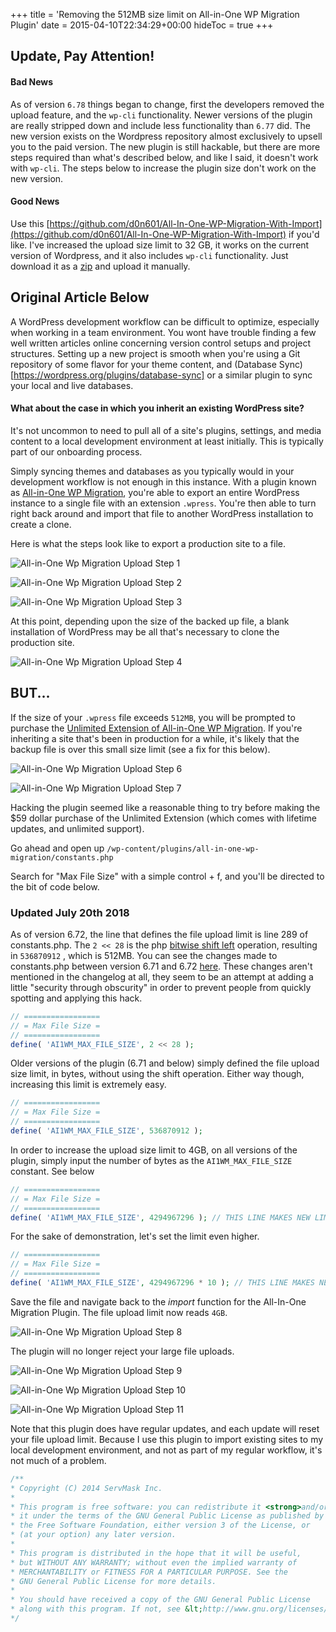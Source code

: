 +++
title = 'Removing the 512MB size limit on All-in-One WP Migration Plugin'
date = 2015-04-10T22:34:29+00:00
hideToc = true
+++
## Update, Pay Attention!

#### Bad News
 As of version `6.78` things began to change, first the developers removed the upload feature, and the `wp-cli` functionality. Newer versions of the plugin are really stripped down and include less functionality than `6.77` did. The new version exists on the Wordpress repository almost exclusively to upsell you to the paid version. The new plugin is still hackable, but there are more steps required than what's described below, and like I said, it doesn't work with `wp-cli`. The steps below to increase the plugin size don't work on the new version.


#### Good News
 Use this [https://github.com/d0n601/All-In-One-WP-Migration-With-Import](https://github.com/d0n601/All-In-One-WP-Migration-With-Import) if you'd like. I've increased the upload size limit to 32 GB, it works on the current version of Wordpress, and it also includes `wp-cli` functionality. Just download it as a [zip](https://github.com/d0n601/All-In-One-WP-Migration-With-Import/archive/master.zip) and upload it manually.

## Original Article Below

A WordPress development workflow can be difficult to optimize, especially when working in a team environment. You wont have trouble finding a few well written articles online concerning version control setups and project structures. Setting up a new project is smooth when you're using a Git repository of some flavor for your theme content, and (Database Sync)[https://wordpress.org/plugins/database-sync] or a similar plugin to sync your local and live databases.

#### What about the case in which you inherit an existing WordPress site?

It's not uncommon to need to pull all of a site's plugins, settings, and media content to a local development environment at least initially. This is typically part of our onboarding process.

Simply syncing themes and databases as you typically would in your development workflow is not enough in this instance. With a plugin known as [All-in-One WP Migration](https://wordpress.org/plugins/all-in-one-wp-migration), you're able to export an entire WordPress instance to a single file with an extension `.wpress`. You're then able to turn right back around and import that file to another WordPress installation to create a clone.

Here is what the steps look like to export a production site to a file.

![All-in-One Wp Migration Upload Step 1](/posts/images/all-in-one-migration-sizelimit/wpmigration1.png)

![All-in-One Wp Migration Upload Step 2](/posts/images/all-in-one-migration-sizelimit/wpmigration2.png)

![All-in-One Wp Migration Upload Step 3](/posts/images/all-in-one-migration-sizelimit/wpmigration3.png)


At this point, depending upon the size of the backed up file, a blank installation of WordPress may be all that's necessary to clone the production site.

![All-in-One Wp Migration Upload Step 4](/posts/images/all-in-one-migration-sizelimit/wpmigration4.png)


## BUT...

If the size of your `.wpress` file exceeds `512MB`, you will be prompted to purchase the [Unlimited Extension of All-in-One WP Migration](https://servmask.com/products/unlimited-extension).  If you're inheriting a site that's been in production for a while, it's likely that the backup file is over this small size limit (see a fix for this below).

![All-in-One Wp Migration Upload Step 6](/posts/images/all-in-one-migration-sizelimit/wpmigration6.png)

![All-in-One Wp Migration Upload Step 7](/posts/images/all-in-one-migration-sizelimit/wpmigration7.png)

Hacking the plugin seemed like a reasonable thing to try before making the $59 dollar purchase of the Unlimited Extension (which comes with lifetime updates, and unlimited support).

Go ahead and open up `/wp-content/plugins/all-in-one-wp-migration/constants.php`

Search for "Max File Size" with a simple control + f, and you'll be directed to the bit of code below.

### Updated July 20th 2018
As of version 6.72, the line that defines the file upload limit is line 289 of constants.php. The `2 << 28` is the php [bitwise shift left](http://php.net/manual/en/language.operators.bitwise.php) operation, resulting in `536870912` , which is 512MB. You can see the changes made to constants.php between version 6.71 and 6.72 [here](https://plugins.trac.wordpress.org/changeset/1909788/all-in-one-wp-migration/trunk/constants.php?old=1904111&old_path=all-in-one-wp-migration%2Ftrunk%2Fconstants.php). These changes aren't mentioned in the changelog at all, they seem to be an attempt at adding a little "security through obscurity" in order to prevent people from quickly spotting and applying this hack.

```php
// =================
// = Max File Size =
// =================
define( 'AI1WM_MAX_FILE_SIZE', 2 << 28 );
```


Older versions of the plugin (6.71 and below) simply defined the file upload size limit, in bytes, without using the shift operation. Either way though, increasing this limit is extremely easy.


```php
// =================
// = Max File Size =
// =================
define( 'AI1WM_MAX_FILE_SIZE', 536870912 );
```

In order to increase the upload size limit to 4GB, on all versions of the plugin, simply input the number of bytes as the `AI1WM_MAX_FILE_SIZE` constant. See below

```php
// =================
// = Max File Size =
// =================
define( 'AI1WM_MAX_FILE_SIZE', 4294967296 ); // THIS LINE MAKES NEW LIMIT 4GB
```

For the sake of demonstration, let's set the limit even higher.

```php
// =================
// = Max File Size =
// =================
define( 'AI1WM_MAX_FILE_SIZE', 4294967296 * 10 ); // THIS LINE MAKES NEW LIMIT 40GB
```


Save the file and navigate back to the *import* function for the All-In-One Migration Plugin. The file upload limit now reads `4GB`.

![All-in-One Wp Migration Upload Step 8](/posts/images/all-in-one-migration-sizelimit/wpmigration8.png)

The plugin will no longer reject your large file uploads.

![All-in-One Wp Migration Upload Step 9](/posts/images/all-in-one-migration-sizelimit/wpmigration9.png)

![All-in-One Wp Migration Upload Step 10](/posts/images/all-in-one-migration-sizelimit/wpmigration10.png)

![All-in-One Wp Migration Upload Step 11](/posts/images/all-in-one-migration-sizelimit/wpmigration11.png)

Note that this plugin does have regular updates, and each update will reset your file upload limit. Because I use this plugin to import existing sites to my local development environment, and not as part of my regular workflow, it's not much of a problem.


```php
/**
* Copyright (C) 2014 ServMask Inc.
*
* This program is free software: you can redistribute it <strong>and/or modify</strong>
* it under the terms of the GNU General Public License as published by
* the Free Software Foundation, either version 3 of the License, or
* (at your option) any later version.
*
* This program is distributed in the hope that it will be useful,
* but WITHOUT ANY WARRANTY; without even the implied warranty of
* MERCHANTABILITY or FITNESS FOR A PARTICULAR PURPOSE. See the
* GNU General Public License for more details.
*
* You should have received a copy of the GNU General Public License
* along with this program. If not, see &lt;http://www.gnu.org/licenses/&gt;.
*/
```